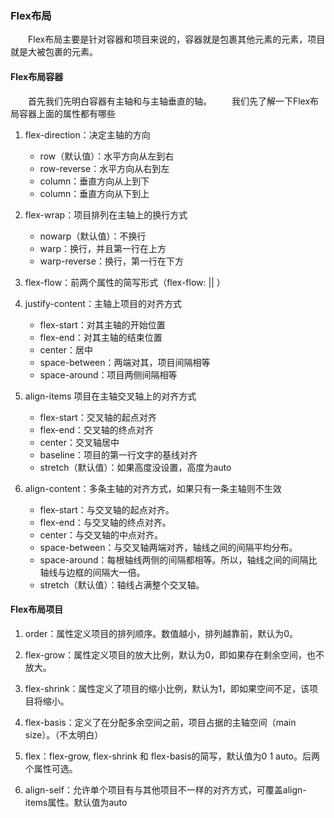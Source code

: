 ### Flex布局

&ensp;&ensp;&ensp;&ensp;Flex布局主要是针对容器和项目来说的，容器就是包裹其他元素的元素，项目就是大被包裹的元素。

#### Flex布局容器

&ensp;&ensp;&ensp;&ensp;首先我们先明白容器有主轴和与主轴垂直的轴。
&ensp;&ensp;&ensp;&ensp;我们先了解一下Flex布局容器上面的属性都有哪些

1. flex-direction：决定主轴的方向
   - row（默认值）：水平方向从左到右
   - row-reverse：水平方向从右到左
   - column：垂直方向从上到下
   - column：垂直方向从下到上

2. flex-wrap：项目排列在主轴上的换行方式
   - nowarp（默认值）：不换行
   - warp：换行，并且第一行在上方
   - warp-reverse：换行，第一行在下方

3. flex-flow：前两个属性的简写形式（flex-flow:<flex-direction> || <flex-wrap>）

4. justify-content：主轴上项目的对齐方式
   - flex-start：对其主轴的开始位置
   - flex-end：对其主轴的结束位置
   - center：居中
   - space-between：两端对其，项目间隔相等
   - space-around：项目两侧间隔相等

5. align-items 项目在主轴交叉轴上的对齐方式
   - flex-start：交叉轴的起点对齐
   - flex-end：交叉轴的终点对齐
   - center：交叉轴居中
   - baseline：项目的第一行文字的基线对齐
   - stretch（默认值）：如果高度没设置，高度为auto

6. align-content：多条主轴的对齐方式，如果只有一条主轴则不生效
   - flex-start：与交叉轴的起点对齐。
   - flex-end：与交叉轴的终点对齐。
   - center：与交叉轴的中点对齐。
   - space-between：与交叉轴两端对齐，轴线之间的间隔平均分布。
   - space-around：每根轴线两侧的间隔都相等。所以，轴线之间的间隔比轴线与边框的间隔大一倍。
   - stretch（默认值）：轴线占满整个交叉轴。

#### Flex布局项目

1. order：属性定义项目的排列顺序。数值越小，排列越靠前，默认为0。

2. flex-grow：属性定义项目的放大比例，默认为0，即如果存在剩余空间，也不放大。

3. flex-shrink：属性定义了项目的缩小比例，默认为1，即如果空间不足，该项目将缩小。

4. flex-basis：定义了在分配多余空间之前，项目占据的主轴空间（main size）。（不太明白）

5. flex：flex-grow, flex-shrink 和 flex-basis的简写，默认值为0 1 auto。后两个属性可选。

6. align-self：允许单个项目有与其他项目不一样的对齐方式，可覆盖align-items属性。默认值为auto